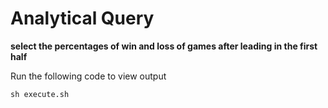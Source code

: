 # Analytical Query

**select the percentages of win and loss of games after leading in the first half**

Run the following code to view output

```
sh execute.sh
```
